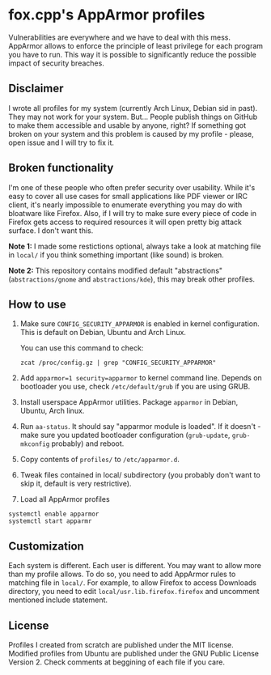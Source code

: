 fox.cpp's AppArmor profiles
==============================

Vulnerabilities are everywhere and we have to deal with this mess. AppArmor
allows to enforce the principle of least privilege for each program you have to
run. This way it is possible to significantly reduce the possible impact of
security breaches.


Disclaimer
--------------

I wrote all profiles for my system (currently Arch Linux, Debian sid in past).
They may not work for your system. But... People publish things on GitHub to
make them accessible and usable by anyone, right? If something got broken on
your system and this problem is caused by my profile - please, open issue and I
will try to fix it.

Broken functionality
------------------------

I'm one of these people who often prefer security over usability. While it's
easy to cover all use cases for small applications like PDF viewer or IRC
client, it's nearly impossible to enumerate everything you may do with
bloatware like Firefox.  Also, if I will try to make sure every piece of code in
Firefox gets access to required resources it will open pretty big attack
surface. I don't want this.

**Note 1:** I made some restictions optional, always take a look at matching file
in `local/` if you think something important (like sound) is broken.

**Note 2:** This repository contains modified default "abstractions"
(`abstractions/gnome` and `abstractions/kde`), this may break other profiles.

How to use
--------------

1. Make sure `CONFIG_SECURITY_APPARMOR` is enabled in kernel configuration.
   This is default on Debian, Ubuntu and Arch Linux.

   You can use this command to check:
   ```
   zcat /proc/config.gz | grep "CONFIG_SECURITY_APPARMOR"
   ```

2. Add `apparmor=1 security=apparmor` to kernel command line.
   Depends on bootloader you use, check `/etc/default/grub` if you are using GRUB.

3. Install userspace AppArmor utilities.
   Package `apparmor` in Debian, Ubuntu, Arch linux.

4. Run `aa-status`. It should say "apparmor module is loaded".
   If it doesn't - make sure you updated bootloader configuration 
   (`grub-update`, `grub-mkconfig` probably) and reboot.

5. Copy contents of `profiles/` to `/etc/apparmor.d`.

6. Tweak files contained in local/ subdirectory (you probably don't want to
   skip it, default is very restrictive).

6. Load all AppArmor profiles
```
systemctl enable apparmor
systemctl start apparmr
```

Customization
--------------

Each system is different. Each user is different. You may want to allow more
than my profile allows. To do so, you need to add AppArmor rules to matching
file in `local/`. For example, to allow Firefox to access Downloads directory,
you need to edit `local/usr.lib.firefox.firefox` and uncomment mentioned
include statement.

License
--------------

Profiles I created from scratch are published under the MIT license.
Modified profiles from Ubuntu are published under the GNU Public License Version 2.
Check comments at beggining of each file if you care.

